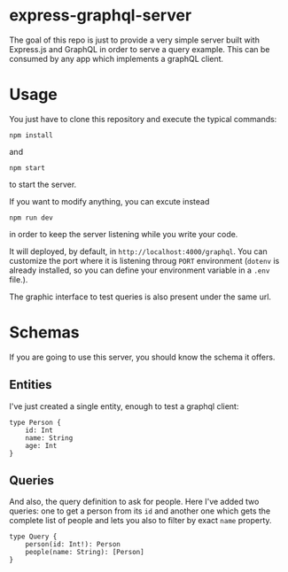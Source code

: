 # express-graphql-server

The goal of this repo is just to provide a very simple server built with Express.js and GraphQL in order to serve a query example. This can be consumed by any app which implements a graphQL client.

# Usage

You just have to clone this repository and execute the typical commands:

    npm install

and
    
    npm start

to start the server.

If you want to modify anything, you can excute instead

    npm run dev

in order to keep the server listening while you write your code.

It will deployed, by default, in `http://localhost:4000/graphql`. You can customize the port where it is listening throug `PORT` environment (`dotenv` is already installed, so you can define your environment variable in a `.env` file.).

The graphic interface to test queries is also present under the same url.

# Schemas

If you are going to use this server, you should know the schema it offers.

## Entities

I've just created a single entity, enough to test a graphql client:

```
type Person {
    id: Int
    name: String
    age: Int
}
```

## Queries

And also, the query definition to ask for people. Here I've added two queries: one to get a person from its `id` and another one which gets the complete list of people and lets you also to filter by exact `name` property.

```
type Query {
    person(id: Int!): Person
    people(name: String): [Person]
}
```